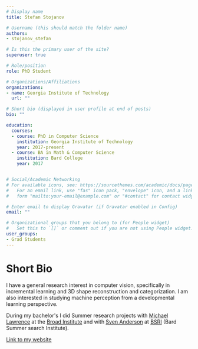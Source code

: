 ```yaml
---
# Display name
title: Stefan Stojanov

# Username (this should match the folder name)
authors:
- stojanov_stefan

# Is this the primary user of the site?
superuser: true

# Role/position
role: PhD Student

# Organizations/Affiliations
organizations:
- name: Georgia Institute of Technology
  url: ""

# Short bio (displayed in user profile at end of posts)
bio: ""

education:
  courses:
  - course: PhD in Computer Science
    institution: Georgia Institute of Technology
    year: 2017-present
  - course: BA in Math & Computer Science
    institution: Bard College
    year: 2017


# Social/Academic Networking
# For available icons, see: https://sourcethemes.com/academic/docs/page-builder/#icons
#   For an email link, use "fas" icon pack, "envelope" icon, and a link in the
#   form "mailto:your-email@example.com" or "#contact" for contact widget.

# Enter email to display Gravatar (if Gravatar enabled in Config)
email: ""

# Organizational groups that you belong to (for People widget)
#   Set this to `[]` or comment out if you are not using People widget.
user_groups:
- Grad Students
---
```


# Short Bio
I have a general research interest in computer vision, specifically in incremental learning and 3D shape reconstruction and categorization. I am also interested in studying machine perception from a developmental learning perspective.

During my bachelor's I did Summer research projects with [Michael Lawrence](https://personal.broadinstitute.org/lawrence/) at the [Broad Institute](https://www.broadinstitute.org/) and with [Sven Anderson](https://www.bard.edu/academics/faculty/details/?id=45) at [BSRI](http://www.bard.edu/academics/additional/details/?id=9540623) (Bard Summer
search Institute).

[Link to my website](https://www.stefanstojanov.com)
